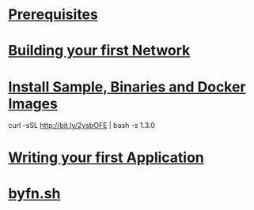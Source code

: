 
# [Prerequisites](https://hyperledger-fabric.readthedocs.io/en/release-1.3/prereqs.html)
# [Building your first Network](https://hyperledger-fabric.readthedocs.io/en/release-1.3/build_network.html)
# [Install Sample, Binaries and Docker Images](https://hyperledger-fabric.readthedocs.io/en/release-1.3/install.html)
curl -sSL http://bit.ly/2ysbOFE | bash -s 1.3.0
# [Writing your first Application](https://hyperledger-fabric.readthedocs.io/en/release-1.3/write_first_app.html)

# [byfn.sh](/fabric-samples/first-network/byfn.sh)


